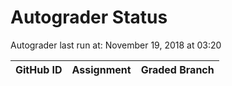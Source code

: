 # Autograder Status
Autograder last run at: November 19, 2018 at 03:20

| GitHub ID | Assignment | Graded Branch |
|-----------|------------|---------------|
